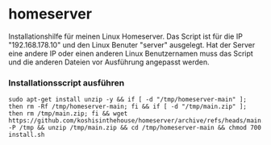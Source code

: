 # homeserver
Installationshilfe für meinen Linux Homeserver.
Das Script ist für die IP "192.168.178.10" und den Linux Benuter "server" ausgelegt.
Hat der Server eine andere IP oder einen anderen Linux Benutzernamen muss das Script und die anderen Dateien vor Ausführung angepasst werden.

### Installationsscript ausführen
	sudo apt-get install unzip -y && if [ -d "/tmp/homeserver-main" ]; then rm -Rf /tmp/homeserver-main; fi && if [ -d "/tmp/main.zip" ]; then rm /tmp/main.zip; fi && wget https://github.com/koshisinthehouse/homeserver/archive/refs/heads/main.zip -P /tmp && unzip /tmp/main.zip && cd /tmp/homeserver-main && chmod 700 install.sh



